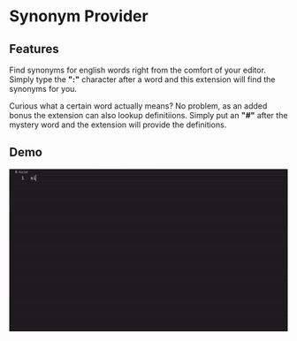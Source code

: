 # Synonym Provider

## Features
Find synonyms for english words right from the comfort of your editor. 
Simply type the **":"** character after a word and this extension will find the synonyms for you.

Curious what a certain word actually means? No problem, as an added bonus the extension can also lookup definitiions. Simply put an **"#"** after the mystery word and the extension will provide the definitions.    

## Demo
![Sample](Demo.gif)

